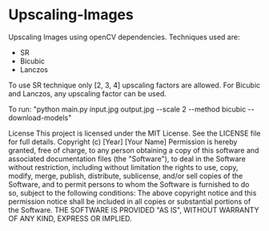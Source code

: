 # Upscaling-Images
Upscaling Images using openCV dependencies.
Techniques used are:
- SR
- Bicubic
- Lanczos

To use SR technique only [2, 3, 4] upscaling factors are allowed. For Bicubic and Lanczos, any upscaling factor can be used.

To run: 
"python main.py input.jpg output.jpg --scale 2 --method bicubic --download-models"

License
This project is licensed under the MIT License. See the LICENSE file for full details.
Copyright (c) [Year] [Your Name]
Permission is hereby granted, free of charge, to any person obtaining a copy of this software and associated documentation files (the "Software"), to deal in the Software without restriction, including without limitation the rights to use, copy, modify, merge, publish, distribute, sublicense, and/or sell copies of the Software, and to permit persons to whom the Software is furnished to do so, subject to the following conditions:
The above copyright notice and this permission notice shall be included in all copies or substantial portions of the Software.
THE SOFTWARE IS PROVIDED "AS IS", WITHOUT WARRANTY OF ANY KIND, EXPRESS OR IMPLIED.
